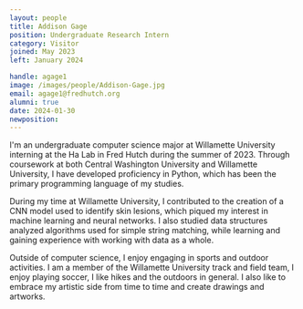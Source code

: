 ```yaml
---
layout: people
title: Addison Gage
position: Undergraduate Research Intern
category: Visitor
joined: May 2023
left: January 2024

handle: agage1
image: /images/people/Addison-Gage.jpg
email: agage1@fredhutch.org
alumni: true
date: 2024-01-30
newposition: 
---
```


I'm an undergraduate computer science major at Willamette University interning at the Ha Lab in Fred Hutch during the summer of 2023. Through coursework at both Central Washington University and Willamette University, I have developed proficiency in Python, which has been the primary programming language of my studies. 

During my time at Willamette University, I contributed to the creation of a CNN model used to identify skin lesions, which piqued my interest in machine learning and neural networks. I also studied data structures analyzed algorithms used for simple string matching, while learning and gaining experience with working with data as a whole. 

Outside of computer science, I enjoy engaging in sports and outdoor activities. I am a member of the Willamette University track and field team, I enjoy playing soccer, I like hikes and the outdoors in general. I also like to embrace my artistic side from time to time and create drawings and artworks.